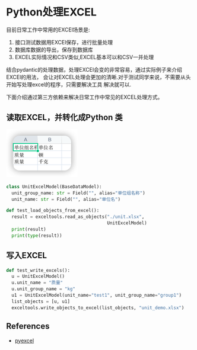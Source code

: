 # Python处理EXCEL

目前日常工作中常用的EXCEl场景是:

1. 接口测试数据用EXCEl保存，进行批量处理
2. 数据库数据的导出，保存到数据库
3. EXCEL实际情况和CSV类似,EXCEL基本可以和CSV一并处理

结合pydantic的处理数据，处理EXCEl会变的非常容易，通过实际例子来介绍EXCEl的用法，
会让对EXCEL处理会更加的清晰.对于测试同学来说，不需要从头开始写处理excel的程序，只需要解决工具
解决就可以.

下面介绍通过第三方依赖来解决日常工作中常见的EXCEL处理方式。

## 读取EXCEL，并转化成Python 类

![img.png](excel.png)

```python
class UnitExcelModel(BaseDataModel):
  unit_group_name: str = Field("", alias="单位组名称")
  unit_name: str = Field("", alias="单位名")
```

```python
def test_load_objects_from_excel():
  result = exceltools.read_as_objects("./unit.xlsx",
                                      UnitExcelModel)
  print(result)
  print(type(result))
```

## 写入EXCEL

```python
def test_write_excels():
  u = UnitExcelModel()
  u.unit_name = "质量"
  u.unit_group_name = "kg"
  u1 = UnitExcelModel(unit_name="test1", unit_group_name="group1")
  list_objects = [u, u1]
  exceltools.write_objects_to_excel(list_objects, "unit_demo.xlsx")
```

## References

- [pyexcel](http://docs.pyexcel.org/)
